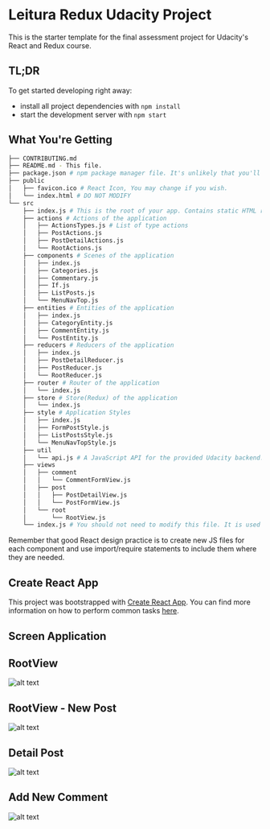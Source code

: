 # Leitura Redux Udacity Project

This is the starter template for the final assessment project for Udacity's React and Redux course.

## TL;DR

To get started developing right away:

* install all project dependencies with `npm install`
* start the development server with `npm start`

## What You're Getting
```bash
├── CONTRIBUTING.md
├── README.md - This file.
├── package.json # npm package manager file. It's unlikely that you'll need to modify this.
├── public
│   ├── favicon.ico # React Icon, You may change if you wish.
│   └── index.html # DO NOT MODIFY
└── src
    ├── index.js # This is the root of your app. Contains static HTML right now.
    ├── actions # Actions of the application
    │   ├── ActionsTypes.js # List of type actions
    │   ├── PostActions.js
    │   ├── PostDetailActions.js
    │   └── RootActions.js
    ├── components # Scenes of the application
    │   ├── index.js
    │   ├── Categories.js
    │   ├── Commentary.js
    │   ├── If.js
    │   ├── ListPosts.js
    │   └── MenuNavTop.js
    ├── entities # Entities of the application
    │   ├── index.js
    │   ├── CategoryEntity.js
    │   ├── CommentEntity.js
    │   └── PostEntity.js
    ├── reducers # Reducers of the application
    │   ├── index.js
    │   ├── PostDetailReducer.js
    │   ├── PostReducer.js
    │   └── RootReducer.js
    ├── router # Router of the application
    │   └── index.js
    ├── store # Store(Redux) of the application
    │   └── index.js
    ├── style # Application Styles
    │   ├── index.js
    │   ├── FormPostStyle.js
    │   ├── ListPostsStyle.js
    │   └── MenuNavTopStyle.js
    ├── util 
    │   └── api.js # A JavaScript API for the provided Udacity backend.
    ├── views
    │   ├── comment
    │   │   └── CommentFormView.js    
    │   ├── post
    │   │   ├── PostDetailView.js
    │   │   └── PostFormView.js
    │   └── root
    │       └── RootView.js
    └── index.js # You should not need to modify this file. It is used for DOM rendering only.
```

Remember that good React design practice is to create new JS files for each component and use import/require statements to include them where they are needed.

## Create React App

This project was bootstrapped with [Create React App](https://github.com/facebookincubator/create-react-app). You can find more information on how to perform common tasks [here](https://github.com/facebookincubator/create-react-app/blob/master/packages/react-scripts/template/README.md).

## Screen Application

## RootView
![alt text](https://i.imgur.com/3GlEpZ6.png)

## RootView - New Post
![alt text](https://i.imgur.com/XzayMpF.png)

## Detail Post
![alt text](https://i.imgur.com/09VIP2n.png)

## Add New Comment
![alt text](https://i.imgur.com/AeV2e2a.png)
